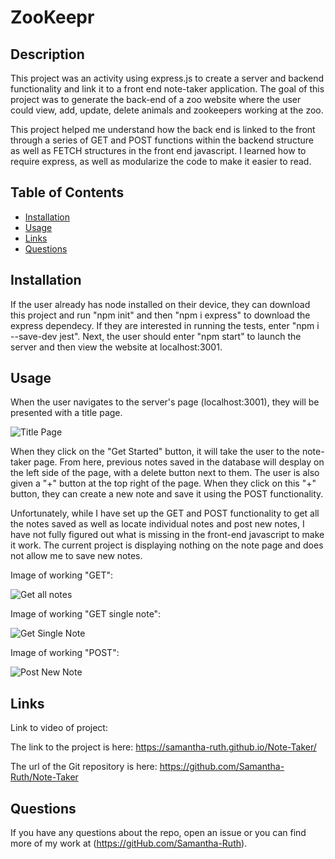 # ZooKeepr

## Description

This project was an activity using express.js to create a server and backend functionality and link it to a front end note-taker application.  The goal of this project was to generate the back-end of a zoo website where the user could view, add, update, delete animals and zookeepers working at the zoo. 

This project helped me understand how the back end is linked to the front through a series of GET and POST functions within the backend structure as well as FETCH structures in the front end javascript.  I learned how to require express, as well as modularize the code to make it easier to read. 

## Table of Contents

* [Installation](#installation)
* [Usage](#usage)
* [Links](#links)
* [Questions](#questions)

## Installation

If the user already has node installed on their device, they can download this project and run "npm init" and then "npm i express" to download the express dependecy.  If they are interested in running the tests, enter "npm i --save-dev jest".  Next, the user should enter "npm start" to launch the server and then view the website at localhost:3001.

## Usage

When the user navigates to the server's page (localhost:3001), they will be presented with a title page. 

![Title Page](https://user-images.githubusercontent.com/64170123/177059433-513ab019-e128-4060-b3d2-b1e4e1c5e77c.jpg)


When they click on the "Get Started" button, it will take the user to the note-taker page.  From here, previous notes saved in the database will desplay on the left side of the page, with a delete button next to them.  The user is also given a "+" button at the top right of the page.  When they click on this "+" button, they can create a new note and save it using the POST functionality. 

Unfortunately, while I have set up the GET and POST functionality to get all the notes saved as well as locate individual notes and post new notes, I have not fully figured out what is missing in the front-end javascript to make it work.  The current project is displaying nothing on the note page and does not allow me to save new notes.  

Image of working "GET":

![Get all notes](https://user-images.githubusercontent.com/64170123/177059374-a4fa3be0-d35a-4274-af81-90baf0d9a4ed.jpg)

Image of working "GET single note":

![Get Single Note](https://user-images.githubusercontent.com/64170123/177059375-b0a24fc9-a323-49be-8cd4-956052a87d51.jpg)

Image of working "POST":

![Post New Note](https://user-images.githubusercontent.com/64170123/177059376-3bdcb661-165a-45bc-a599-fd71c22bcb0f.jpg)


## Links


Link to video of project: 

The link to the project is here: https://samantha-ruth.github.io/Note-Taker/

The url of the Git repository is here: https://github.com/Samantha-Ruth/Note-Taker


## Questions

If you have any questions about the repo, open an issue or you can find more of my work at (https://gitHub.com/Samantha-Ruth).


